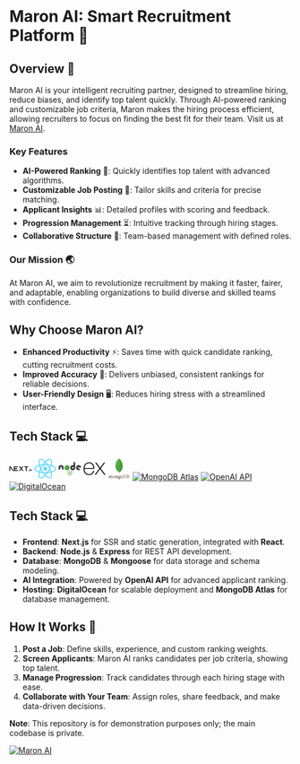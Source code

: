 # Maron AI: Smart Recruitment Platform 🚀

## Overview 🌟

Maron AI is your intelligent recruiting partner, designed to streamline hiring, reduce biases, and identify top talent quickly. Through AI-powered ranking and customizable job criteria, Maron makes the hiring process efficient, allowing recruiters to focus on finding the best fit for their team. Visit us at [Maron AI](https://www.maron.ai).

### Key Features
- **AI-Powered Ranking** 🤖: Quickly identifies top talent with advanced algorithms.
- **Customizable Job Posting** 📝: Tailor skills and criteria for precise matching.
- **Applicant Insights** 📊: Detailed profiles with scoring and feedback.
- **Progression Management** ⏳: Intuitive tracking through hiring stages.
- **Collaborative Structure** 🤝: Team-based management with defined roles.

### Our Mission 🌏
At Maron AI, we aim to revolutionize recruitment by making it faster, fairer, and adaptable, enabling organizations to build diverse and skilled teams with confidence.


## Why Choose Maron AI? 

- **Enhanced Productivity** ⚡: Saves time with quick candidate ranking, cutting recruitment costs.
- **Improved Accuracy** 🎯: Delivers unbiased, consistent rankings for reliable decisions.
- **User-Friendly Design** 🖥️: Reduces hiring stress with a streamlined interface.


## Tech Stack 💻

<p align="left">
  <a href="https://nextjs.org/" target="_blank"><img src="https://raw.githubusercontent.com/devicons/devicon/master/icons/nextjs/nextjs-original-wordmark.svg" alt="Next.js" width="40" height="40"/></a>
  <a href="https://reactjs.org/" target="_blank"><img src="https://raw.githubusercontent.com/devicons/devicon/master/icons/react/react-original.svg" alt="React" width="40" height="40"/></a>
  <a href="https://nodejs.org" target="_blank"><img src="https://raw.githubusercontent.com/devicons/devicon/master/icons/nodejs/nodejs-original-wordmark.svg" alt="Node.js" width="40" height="40"/></a>
  <a href="https://expressjs.com" target="_blank"><img src="https://raw.githubusercontent.com/devicons/devicon/master/icons/express/express-original.svg" alt="Express.js" width="40" height="40"/></a>
  <a href="https://www.mongodb.com/" target="_blank"><img src="https://raw.githubusercontent.com/devicons/devicon/master/icons/mongodb/mongodb-original-wordmark.svg" alt="MongoDB" width="40" height="40"/></a>
  <a href="https://www.mongodb.com/cloud/atlas" target="_blank"><img src="https://www.vectorlogo.zone/logos/mongodb/mongodb-ar21.svg" alt="MongoDB Atlas" width="100" height="40"/></a>
<a href="https://openai.com" target="_blank"><img src="https://upload.wikimedia.org/wikipedia/commons/thumb/6/6b/OpenAI_Logo.svg/2048px-OpenAI_Logo.svg.png" alt="OpenAI API" width="40" height="40"/></a>
  <a href="https://www.digitalocean.com/" target="_blank"><img src="https://www.vectorlogo.zone/logos/digitalocean/digitalocean-icon.svg" alt="DigitalOcean" width="40" height="40"/></a>
</p>

## Tech Stack 💻

- **Frontend**: **Next.js** for SSR and static generation, integrated with **React**.
- **Backend**: **Node.js** & **Express** for REST API development.
- **Database**: **MongoDB** & **Mongoose** for data storage and schema modeling.
- **AI Integration**: Powered by **OpenAI API** for advanced applicant ranking.
- **Hosting**: **DigitalOcean** for scalable deployment and **MongoDB Atlas** for database management.

## How It Works 🚀

1. **Post a Job**: Define skills, experience, and custom ranking weights.
2. **Screen Applicants**: Maron AI ranks candidates per job criteria, showing top talent.
3. **Manage Progression**: Track candidates through each hiring stage with ease.
4. **Collaborate with Your Team**: Assign roles, share feedback, and make data-driven decisions.


**Note**: This repository is for demonstration purposes only; the main codebase is private.

<a href="https://app.maron.ai/maron-business/" target="_blank">
  <img src="https://i.postimg.cc/L8nNrZsM/image.png" alt="Maron AI" style="max-width: 100%; height: auto;"/>
</a>
